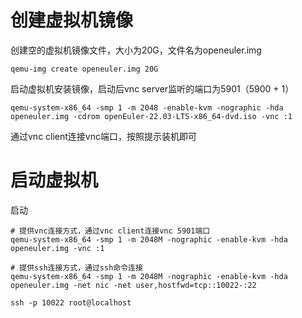 # 创建虚拟机镜像

创建空的虚拟机镜像文件，大小为20G，文件名为openeuler.img

```shell
qemu-img create openeuler.img 20G
```

启动虚拟机安装镜像，启动后vnc server监听的端口为5901（5900 + 1）

```shell
qemu-system-x86_64 -smp 1 -m 2048 -enable-kvm -nographic -hda openeuler.img -cdrom openEuler-22.03-LTS-x86_64-dvd.iso -vnc :1
```

通过vnc client连接vnc端口，按照提示装机即可

# 启动虚拟机

启动

```shell
# 提供vnc连接方式，通过vnc client连接vnc 5901端口
qemu-system-x86_64 -smp 1 -m 2048M -nographic -enable-kvm -hda openeuler.img -vnc :1

# 提供ssh连接方式，通过ssh命令连接
qemu-system-x86_64 -smp 1 -m 2048M -nographic -enable-kvm -hda openeuler.img -net nic -net user,hostfwd=tcp::10022-:22

ssh -p 10022 root@localhost
```


